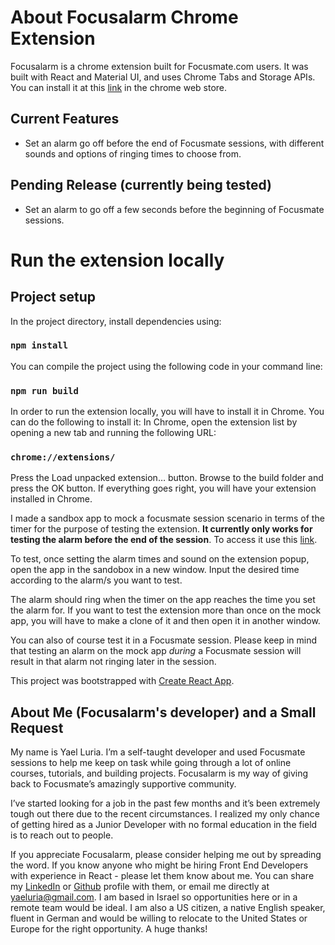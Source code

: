
About Focusalarm Chrome Extension
====================================

Focusalarm is a chrome extension built for Focusmate.com users. It was built with React and Material UI, and uses Chrome Tabs and Storage APIs. You can install it at this [link](https://chrome.google.com/webstore/detail/focusalarm/ilcajdpmgfbeggnpffmohcopdgpcdndh) in the chrome web store.

## Current Features

* Set an alarm go off before the end of Focusmate sessions, with different sounds and options of ringing times to choose from. 

## Pending Release (currently being tested)

* Set an alarm to go off a few seconds before the beginning of Focusmate sessions.


Run the extension locally
=============================

## Project setup

In the project directory, install dependencies using:

### `npm install`

You can compile the project using the following code in your command line:

### `npm run build`

In order to run the extension locally, you will have to install it in Chrome. You can do the following to install it:
In Chrome, open the extension list by opening a new tab and running the following URL:

### `chrome://extensions/`

Press the Load unpacked extension… button.
Browse to the build folder and press the OK button.
If everything goes right, you will have your extension installed in Chrome.

I made a sandbox app to mock a focusmate session scenario in terms of the timer for the purpose of testing the extension. **It currently only works for testing the alarm before the end of the session**. 
To access it use this [link](https://codesandbox.io/s/focusalarm-tester-updated-264-yrnj3). 

 To test, once setting the alarm times and sound on the extension popup,
 open the app in the sandobox in a new window. Input the desired time according to the alarm/s you want to test. 

The alarm should ring when the timer on the app reaches the time you set the alarm for. If you want to test the extension more than once on the mock app, you will have to make a clone of it and then open it in another window.

You can also of course test it in a Focusmate session. Please keep in mind that testing an alarm on the mock app *during* a Focusmate session will result in that alarm not ringing later in the session.

This project was bootstrapped with [Create React App](https://github.com/facebook/create-react-app).

About Me (Focusalarm's developer) and a Small Request
-----------------------------------------------------
My name is Yael Luria. I’m a self-taught developer and used Focusmate sessions to help me keep on task while going through a lot of online courses, tutorials, and building projects. Focusalarm is my way of giving back to Focusmate’s amazingly supportive community.

I’ve started looking for a job in the past few months and it’s been extremely tough out there due to the recent circumstances. I realized my only chance of getting hired as a Junior Developer with no formal education in the field is to reach out to people.


If you appreciate Focusalarm, please consider helping me out by spreading the word. If you know anyone who might be hiring Front End Developers with experience in React - please let them know about me. You can share my [LinkedIn](https://www.linkedin.com/in/yaeluria/) or [Github](https://github.com/yaeluria) profile with them, or email me directly at yaeluria@gmail.com. I am based in Israel so opportunities here or in a remote team would be ideal. I am also a US citizen, a native English speaker, fluent in German and would be willing to relocate to the United States or Europe for the right opportunity. A huge thanks!
